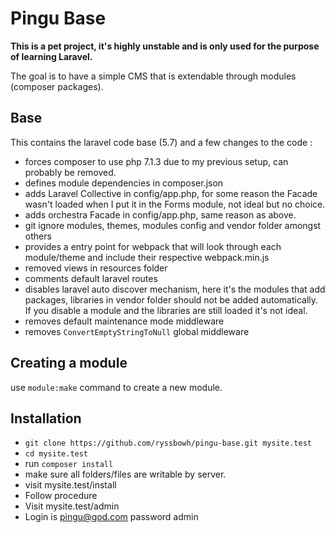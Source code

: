 # Pingu Base

**This is a pet project, it's highly unstable and is only used for the purpose of learning Laravel.**

The goal is to have a simple CMS that is extendable through modules (composer packages).

## Base

This contains the laravel code base (5.7) and a few changes to the code :

- forces composer to use php 7.1.3 due to my previous setup, can probably be removed.
- defines module dependencies in composer.json
- adds Laravel Collective in config/app.php, for some reason the Facade wasn't loaded when I put it in the Forms module, not ideal but no choice.
- adds orchestra Facade in config/app.php, same reason as above.
- git ignore modules, themes, modules config and vendor folder amongst others
- provides a entry point for webpack that will look through each module/theme and include their respective webpack.min.js
- removed views in resources folder
- comments default laravel routes
- disables laravel auto discover mechanism, here it's the modules that add packages, libraries in vendor folder should not be added automatically. If you disable a module and the libraries are still loaded it's not ideal.
- removes default maintenance mode middleware
- removes `ConvertEmptyStringToNull` global middleware

## Creating a module
use `module:make` command to create a new module.

## Installation

- `git clone https://github.com/ryssbowh/pingu-base.git mysite.test`
- `cd mysite.test`
- run `composer install`
- make sure all folders/files are writable by server.
- visit mysite.test/install
- Follow procedure
- Visit mysite.test/admin
- Login is pingu@god.com password admin